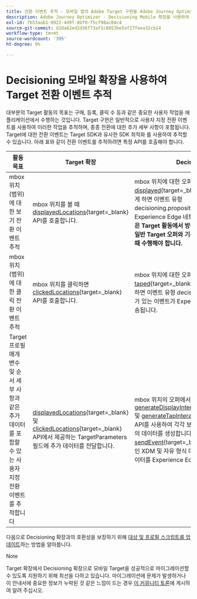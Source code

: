```yaml
---
title: 전환 이벤트 추적 - 모바일 앱의 Adobe Target 구현을 Adobe Journey Optimizer - Decisioning 확장으로 마이그레이션합니다.
description: Adobe Journey Optimizer - Decisioning Mobile 확장을 사용하여 Adobe Target 전환 이벤트를 추적하는 방법에 대해 알아봅니다
exl-id: 7b53aab1-0922-4d9f-8bf0-f5cf98ac04c4
source-git-commit: d2da62ed2d36f73af1c8053be5af27feea32cb14
workflow-type: tm+mt
source-wordcount: '395'
ht-degree: 0%

---
```


# Decisioning 모바일 확장을 사용하여 Target 전환 이벤트 추적

대부분의 Target 활동의 목표는 구매, 등록, 클릭 수 등과 같은 중요한 사용자 작업을 애플리케이션에서 수행하는 것입니다. Target 구현은 일반적으로 사용자 지정 전환 이벤트를 사용하여 이러한 작업을 추적하며, 종종 전환에 대한 추가 세부 사항이 포함됩니다. Target에 대한 전환 이벤트는 Target SDK과 유사한 SDK 최적화 를 사용하여 추적할 수 있습니다. 아래 표와 같이 전환 이벤트를 추적하려면 특정 API를 호출해야 합니다.

| 활동 목표 | Target 확장 | Decisioning 확장 |
|---|---|---|
| mbox 위치(범위)에 대한 보기 전환 이벤트 추적 | mbox 위치를 볼 때 [displayedLocations](https://developer.adobe.com/client-sdks/solution/adobe-target/api-reference/#displayedlocations){target=_blank} API를 호출합니다. | mbox 위치에 대한 오퍼를 볼 때 [displayed](https://developer.adobe.com/client-sdks/edge/adobe-journey-optimizer-decisioning/#proposition-tracking-using-direct-offer-class-methods){target=_blank} API를 호출합니다. 이렇게 하면 이벤트 유형 decisioning.propositionDisplay가 있는 이벤트가 Experience Edge 네트워크로 전송됩니다. **이 작업은 Target 활동에서 방문자를 늘리는 데 필수적이며 일반 Target 오퍼와 기본 Target 오퍼를 모두 제공할 때 수행해야 합니다.** |
| mbox 위치(범위)에 대한 클릭 전환 이벤트 추적 | mbox 위치를 클릭하면 [clickedLocations](https://developer.adobe.com/client-sdks/solution/adobe-target/api-reference/#displayedlocations){target=_blank} API를 호출합니다. | mbox 위치에 대한 오퍼를 클릭하면 [taped](https://developer.adobe.com/client-sdks/edge/adobe-journey-optimizer-decisioning/#proposition-tracking-using-direct-offer-class-methods){target=_blank} API를 호출합니다. 이렇게 하면 이벤트 유형 decisioning.propositionInteract가 있는 이벤트가 Experience Edge 네트워크로 전송됩니다. |
| Target 프로필 매개 변수 및 순서 세부 사항과 같은 추가 데이터를 포함할 수 있는 사용자 지정 전환 이벤트를 추적합니다 | [displayedLocations](https://developer.adobe.com/client-sdks/solution/adobe-target/api-reference/#displayedlocations){target=_blank} 및 [clickedLocations](https://developer.adobe.com/client-sdks/solution/adobe-target/api-reference/#displayedlocations){target=_blank} API에서 제공하는 TargetParameters 필드에 추가 데이터를 전달합니다. | mbox 위치의 오퍼에서 사용할 수 있는 공용 메서드 [generateDisplayInteractionXdm](https://developer.adobe.com/client-sdks/edge/adobe-journey-optimizer-decisioning/#proposition-tracking-using-edge-extension-api){target=_blank} 및 [generateTapInteractionXdm](https://developer.adobe.com/client-sdks/edge/adobe-journey-optimizer-decisioning/#proposition-tracking-using-edge-extension-api){target=_blank} API를 사용하여 각각 보기 및 클릭에 대한 XDM 형식의 데이터를 생성합니다. 그런 다음 Edge SDK [sendEvent](https://developer.adobe.com/client-sdks/edge/edge-network/api-reference/#sendevent){target=_blank} API를 호출하여 추가적인 XDM 및 자유 형식 데이터와 함께 이 추적 XDM 데이터를 Experience Edge 네트워크에 보냅니다. |


다음으로 Decisioning 확장과의 호환성을 보장하기 위해 [대상 및 프로필 스크립트를 업데이트](update-audiences.md)하는 방법을 알아봅니다.

>[!NOTE]
>
>Target 확장에서 Decisioning 확장으로 모바일 Target을 성공적으로 마이그레이션할 수 있도록 지원하기 위해 최선을 다하고 있습니다. 마이그레이션에 문제가 발생하거나 이 안내서에 중요한 정보가 누락된 것 같은 느낌이 드는 경우 [이 커뮤니티 토론](https://experienceleaguecommunities.adobe.com/t5/adobe-experience-platform-data/tutorial-discussion-migrate-target-from-at-js-to-web-sdk/m-p/575587#M463)에 게시하여 알려 주십시오.
